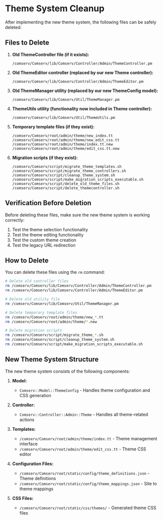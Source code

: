 # Theme System Cleanup

After implementing the new theme system, the following files can be safely deleted:

## Files to Delete

1. **Old ThemeController file (if it exists):**
   ```
   /comserv/Comserv/lib/Comserv/Controller/Admin/ThemeController.pm
   ```

2. **Old ThemeEditor controller (replaced by our new Theme controller):**
   ```
   /comserv/Comserv/lib/Comserv/Controller/Admin/ThemeEditor.pm
   ```

3. **Old ThemeManager utility (replaced by our new ThemeConfig model):**
   ```
   /comserv/Comserv/lib/Comserv/Util/ThemeManager.pm
   ```

4. **ThemeUtils utility (functionality now included in Theme controller):**
   ```
   /comserv/Comserv/lib/Comserv/Util/ThemeUtils.pm
   ```

5. **Temporary template files (if they exist):**
   ```
   /comserv/Comserv/root/admin/theme/new_index.tt
   /comserv/Comserv/root/admin/theme/new_edit_css.tt
   /comserv/Comserv/root/admin/theme/index.tt.new
   /comserv/Comserv/root/admin/theme/edit_css.tt.new
   ```

6. **Migration scripts (if they exist):**
   ```
   /comserv/Comserv/script/migrate_theme_templates.sh
   /comserv/Comserv/script/migrate_theme_controllers.sh
   /comserv/Comserv/script/cleanup_theme_system.sh
   /comserv/Comserv/script/make_migration_scripts_executable.sh
   /comserv/Comserv/script/delete_old_theme_files.sh
   /comserv/Comserv/script/delete_themecontroller.sh
   ```

## Verification Before Deletion

Before deleting these files, make sure the new theme system is working correctly:

1. Test the theme selection functionality
2. Test the theme editing functionality
3. Test the custom theme creation
4. Test the legacy URL redirection

## How to Delete

You can delete these files using the `rm` command:

```bash
# Delete old controller files
rm /comserv/Comserv/lib/Comserv/Controller/Admin/ThemeController.pm
rm /comserv/Comserv/lib/Comserv/Controller/Admin/ThemeEditor.pm

# Delete old utility file
rm /comserv/Comserv/lib/Comserv/Util/ThemeManager.pm

# Delete temporary template files
rm /comserv/Comserv/root/admin/theme/new_*.tt
rm /comserv/Comserv/root/admin/theme/*.new

# Delete migration scripts
rm /comserv/Comserv/script/migrate_theme_*.sh
rm /comserv/Comserv/script/cleanup_theme_system.sh
rm /comserv/Comserv/script/make_migration_scripts_executable.sh
```

## New Theme System Structure

The new theme system consists of the following components:

1. **Model:**
   - `Comserv::Model::ThemeConfig` - Handles theme configuration and CSS generation

2. **Controller:**
   - `Comserv::Controller::Admin::Theme` - Handles all theme-related actions

3. **Templates:**
   - `/comserv/Comserv/root/admin/theme/index.tt` - Theme management interface
   - `/comserv/Comserv/root/admin/theme/edit_css.tt` - Theme CSS editor

4. **Configuration Files:**
   - `/comserv/Comserv/root/static/config/theme_definitions.json` - Theme definitions
   - `/comserv/Comserv/root/static/config/theme_mappings.json` - Site to theme mappings

5. **CSS Files:**
   - `/comserv/Comserv/root/static/css/themes/` - Generated theme CSS files